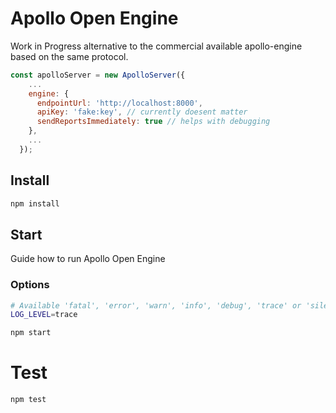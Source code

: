 # Apollo Open Engine

Work in Progress alternative to the commercial available apollo-engine based on the same protocol. 

```js
const apolloServer = new ApolloServer({
    ...
    engine: {
      endpointUrl: 'http://localhost:8000',
      apiKey: 'fake:key', // currently doesent matter
      sendReportsImmediately: true // helps with debugging
    },
    ...
  });
```

## Install

```bash
npm install
```

## Start

Guide how to run Apollo Open Engine

### Options

```bash
# Available 'fatal', 'error', 'warn', 'info', 'debug', 'trace' or 'silent'.
LOG_LEVEL=trace
```

```bash
npm start
```

# Test

```bash
npm test
```